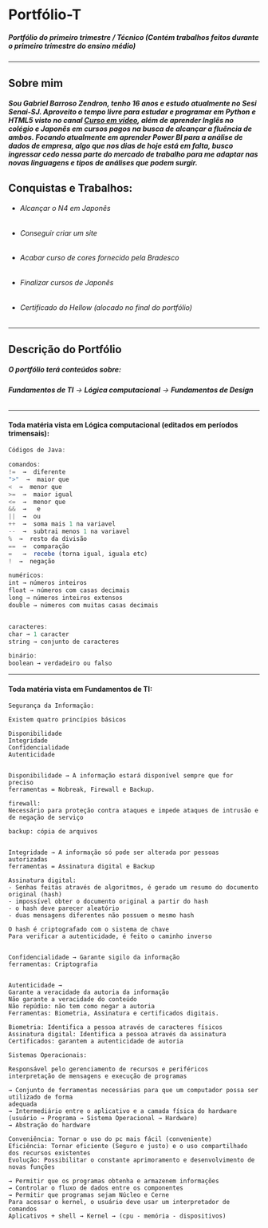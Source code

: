 # Portfólio-T
##### Portfólio do primeiro trimestre / Técnico (Contém trabalhos feitos durante o primeiro trimestre do ensino médio)
----------------------------------------------------------------------------------------------------------------
## Sobre mim
##### Sou Gabriel Barroso Zendron, tenho 16 anos e estudo atualmente no Sesi Senai-SJ. Aproveito o tempo livre para estudar e programar em Python e HTML5 visto no canal [Curso em vídeo](https://www.youtube.com/c/CursoemV%C3%ADdeo), além de aprender Inglês no colégio e Japonês em cursos pagos na busca de alcançar a fluência de ambos. Focando atualmente em aprender Power BI para a análise de dados de empresa, algo que nos dias de hoje está em falta, busco ingressar cedo nessa parte do mercado de trabalho para me adaptar nas novas linguagens e tipos de análises que podem surgir.
## Conquistas e Trabalhos:
* ###### *Alcançar o N4 em Japonês*
* ###### *Conseguir criar um site*
* ###### *Acabar curso de cores fornecido pela Bradesco*
* ###### *Finalizar cursos de Japonês*
* ###### *Certificado do Hellow (alocado no final do portfólio)*
------------------------------------------------------------------
## Descrição do Portfólio
##### *O portfólio terá conteúdos sobre:*  
###### **Fundamentos de TI** → **Lógica computacional** →  **Fundamentos de Design**
-----------------------------------------------------------------------------
#### Toda matéria vista em Lógica computacional (editados em períodos trimensais):
~~~javascript
Códigos de Java:

comandos:
!=  →  diferente
">"  →  maior que 
<  →  menor que
>=  →  maior igual 
<=  →  menor que
&&  →   e
||  →  ou
++  →  soma mais 1 na variavel
--  →  subtrai menos 1 na variavel
%  →  resto da divisão
==  →  comparação
=   →  recebe (torna igual, iguala etc)
!  →  negação

numéricos:
int → números inteiros
float → números com casas decimais
long → números inteiros extensos 
double → números com muitas casas decimais


caracteres:
char → 1 caracter
string → conjunto de caracteres

binário:
boolean → verdadeiro ou falso
~~~
----------------------------------------------------------------
#### Toda matéria vista em Fundamentos de TI:
~~~TI
Segurança da Informação:

Existem quatro princípios básicos

Disponibilidade
Integridade
Confidencialidade
Autenticidade


Disponibilidade → A informação estará disponível sempre que for preciso
ferramentas = Nobreak, Firewall e Backup.

firewall:
Necessário para proteção contra ataques e impede ataques de intrusão e de negação de serviço

backup: cópia de arquivos


Integridade → A informação só pode ser alterada por pessoas autorizadas
ferramentas = Assinatura digital e Backup

Assinatura digital:
- Senhas feitas através de algoritmos, é gerado um resumo do documento original (hash)
- impossível obter o documento original a partir do hash
- o hash deve parecer aleatório
- duas mensagens diferentes não possuem o mesmo hash

O hash é criptografado com o sistema de chave
Para verificar a autenticidade, é feito o caminho inverso


Confidencialidade → Garante sigilo da informação
ferramentas: Criptografia


Autenticidade → 
Garante a veracidade da autoria da informação 
Não garante a veracidade do conteúdo
Não repúdio: não tem como negar a autoria
Ferramentas: Biometria, Assinatura e certificados digitais.

Biometria: Identifica a pessoa através de caracteres físicos
Assinatura digital: Identifica a pessoa através da assinatura 
Certificados: garantem a autenticidade de autoria 

Sistemas Operacionais:

Responsável pelo gerenciamento de recursos e periféricos
interpretação de mensagens e execução de programas

→ Conjunto de ferramentas necessárias para que um computador possa ser utilizado de forma
adequada
→ Intermediário entre o aplicativo e a camada física do hardware
(usuário → Programa → Sistema Operacional → Hardware)
→ Abstração do hardware

Conveniência: Tornar o uso do pc mais fácil (conveniente)
Eficiência: Tornar eficiente (Seguro e justo) e o uso compartilhado dos recursos existentes
Evolução: Possibilitar o constante aprimoramento e desenvolvimento de novas funções

→ Permitir que os programas obtenha e armazenem informações
→ Controlar o fluxo de dados entre os componentes
→ Permitir que programas sejam Núcleo e Cerne
Para acessar o kernel, o usuário deve usar um interpretador de comandos
Aplicativos + shell → Kernel → (cpu - memória - dispositivos)
~~~

